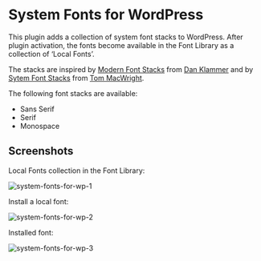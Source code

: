# System Fonts for WordPress

This plugin adds a collection of system font stacks to WordPress. After plugin activation, the fonts become available in the Font Library as a collection of ‘Local Fonts’.

The stacks are inspired by [Modern Font Stacks](https://modernfontstacks.com) from [Dan Klammer](https://danklammer.com) and by [Sytem Font Stacks](https://systemfontsstack.com) from [Tom MacWright](https://macwright.com/).

The following font stacks are available:

* Sans Serif
* Serif
* Monospace

## Screenshots
Local Fonts collection in the Font Library:

![system-fonts-for-wp-1](https://github.com/LittleBigThing/System-Fonts-for-WP/assets/5901923/23595d90-be6b-44e8-b7c0-292986e18e1b)

Install a local font:

![system-fonts-for-wp-2](https://github.com/LittleBigThing/System-Fonts-for-WP/assets/5901923/1f6c08bb-825b-4a96-be6a-5e53a79bca0c)

Installed font:

![system-fonts-for-wp-3](https://github.com/LittleBigThing/System-Fonts-for-WP/assets/5901923/4e2a13ee-4493-434e-b1c7-9373b6bad0d5)
